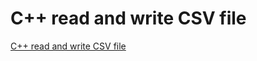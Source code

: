 # C++ read and write CSV file
[C++ read and write CSV file](https://aiwithcloud.com/2022/09/14/c_read_and_write_csv_file/)